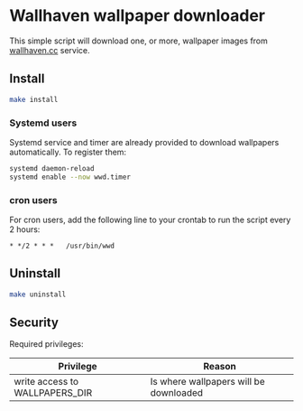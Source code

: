 # Wallhaven wallpaper downloader

This simple script will download one, or more, wallpaper images from [wallhaven.cc](https://wallhaven.cc) service.

## Install

``` sh
make install
```

### Systemd users

Systemd service and timer are already provided to download wallpapers automatically. To register them:

``` sh
systemd daemon-reload
systemd enable --now wwd.timer
```

### cron users

For cron users, add the following line to your crontab to run the script every 2 hours:

``` text
* */2 * * *   /usr/bin/wwd
```

## Uninstall

``` sh
make uninstall
```

## Security

Required privileges:

| Privilege                      | Reason                                 |
|--------------------------------|----------------------------------------|
| write access to WALLPAPERS_DIR | Is where wallpapers will be downloaded |
